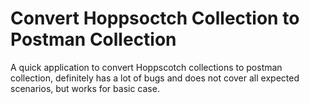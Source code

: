 # Convert Hoppsoctch Collection to Postman Collection

A quick application to convert Hoppscotch collections to postman collection, definitely has a lot
of bugs and does not cover all expected scenarios, but works for basic case.
